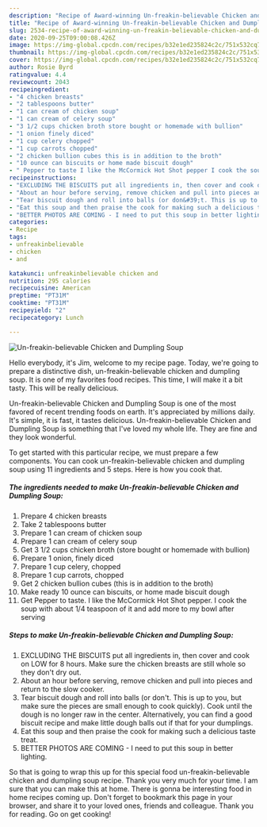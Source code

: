 ```yaml
---
description: "Recipe of Award-winning Un-freakin-believable Chicken and Dumpling Soup"
title: "Recipe of Award-winning Un-freakin-believable Chicken and Dumpling Soup"
slug: 2534-recipe-of-award-winning-un-freakin-believable-chicken-and-dumpling-soup
date: 2020-09-25T09:00:08.426Z
image: https://img-global.cpcdn.com/recipes/b32e1ed235824c2c/751x532cq70/un-freakin-believable-chicken-and-dumpling-soup-recipe-main-photo.jpg
thumbnail: https://img-global.cpcdn.com/recipes/b32e1ed235824c2c/751x532cq70/un-freakin-believable-chicken-and-dumpling-soup-recipe-main-photo.jpg
cover: https://img-global.cpcdn.com/recipes/b32e1ed235824c2c/751x532cq70/un-freakin-believable-chicken-and-dumpling-soup-recipe-main-photo.jpg
author: Rosie Byrd
ratingvalue: 4.4
reviewcount: 2043
recipeingredient:
- "4 chicken breasts"
- "2 tablespoons butter"
- "1 can cream of chicken soup"
- "1 can cream of celery soup"
- "3 1/2 cups chicken broth store bought or homemade with bullion"
- "1 onion finely diced"
- "1 cup celery chopped"
- "1 cup carrots chopped"
- "2 chicken bullion cubes this is in addition to the broth"
- "10 ounce can biscuits or home made biscuit dough"
- " Pepper to taste I like the McCormick Hot Shot pepper I cook the soup with about 14 teaspoon of it and add more to my bowl after serving"
recipeinstructions:
- "EXCLUDING THE BISCUITS put all ingredients in, then cover and cook on LOW for 8 hours. Make sure the chicken breasts are still whole so they don&#39;t dry out."
- "About an hour before serving, remove chicken and pull into pieces and return to the slow cooker."
- "Tear biscuit dough and roll into balls (or don&#39;t. This is up to you, but make sure the pieces are small enough to cook quickly). Cook until the dough is no longer raw in the center. Alternatively, you can find a good biscuit recipe and make little dough balls out if that for your dumplings."
- "Eat this soup and then praise the cook for making such a delicious taste treat."
- "BETTER PHOTOS ARE COMING - I need to put this soup in better lighting."
categories:
- Recipe
tags:
- unfreakinbelievable
- chicken
- and

katakunci: unfreakinbelievable chicken and 
nutrition: 295 calories
recipecuisine: American
preptime: "PT31M"
cooktime: "PT31M"
recipeyield: "2"
recipecategory: Lunch

---
```



![Un-freakin-believable Chicken and Dumpling Soup](https://img-global.cpcdn.com/recipes/b32e1ed235824c2c/751x532cq70/un-freakin-believable-chicken-and-dumpling-soup-recipe-main-photo.jpg)

Hello everybody, it's Jim, welcome to my recipe page. Today, we're going to prepare a distinctive dish, un-freakin-believable chicken and dumpling soup. It is one of my favorites food recipes. This time, I will make it a bit tasty. This will be really delicious.

Un-freakin-believable Chicken and Dumpling Soup is one of the most favored of recent trending foods on earth. It's appreciated by millions daily. It's simple, it is fast, it tastes delicious. Un-freakin-believable Chicken and Dumpling Soup is something that I've loved my whole life. They are fine and they look wonderful.




To get started with this particular recipe, we must prepare a few components. You can cook un-freakin-believable chicken and dumpling soup using 11 ingredients and 5 steps. Here is how you cook that.

<!--inarticleads1-->

##### The ingredients needed to make Un-freakin-believable Chicken and Dumpling Soup:

1. Prepare 4 chicken breasts
1. Take 2 tablespoons butter
1. Prepare 1 can cream of chicken soup
1. Prepare 1 can cream of celery soup
1. Get 3 1/2 cups chicken broth (store bought or homemade with bullion)
1. Prepare 1 onion, finely diced
1. Prepare 1 cup celery, chopped
1. Prepare 1 cup carrots, chopped
1. Get 2 chicken bullion cubes (this is in addition to the broth)
1. Make ready 10 ounce can biscuits, or home made biscuit dough
1. Get  Pepper to taste. I like the McCormick Hot Shot pepper. I cook the soup with about 1/4 teaspoon of it and add more to my bowl after serving




<!--inarticleads2-->

##### Steps to make Un-freakin-believable Chicken and Dumpling Soup:

1. EXCLUDING THE BISCUITS put all ingredients in, then cover and cook on LOW for 8 hours. Make sure the chicken breasts are still whole so they don&#39;t dry out.
1. About an hour before serving, remove chicken and pull into pieces and return to the slow cooker.
1. Tear biscuit dough and roll into balls (or don&#39;t. This is up to you, but make sure the pieces are small enough to cook quickly). Cook until the dough is no longer raw in the center. Alternatively, you can find a good biscuit recipe and make little dough balls out if that for your dumplings.
1. Eat this soup and then praise the cook for making such a delicious taste treat.
1. BETTER PHOTOS ARE COMING - I need to put this soup in better lighting.




So that is going to wrap this up for this special food un-freakin-believable chicken and dumpling soup recipe. Thank you very much for your time. I am sure that you can make this at home. There is gonna be interesting food in home recipes coming up. Don't forget to bookmark this page in your browser, and share it to your loved ones, friends and colleague. Thank you for reading. Go on get cooking!
